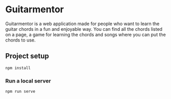 # Guitarmentor
Guitarmentor is a web application made for people who want to learn the guitar chords in a fun and enjoyable way. You can find all the chords listed on a page, a game for learning the chords and songs where you can put the chords to use.

## Project setup
```
npm install
```

### Run a local server
```
npm run serve
```